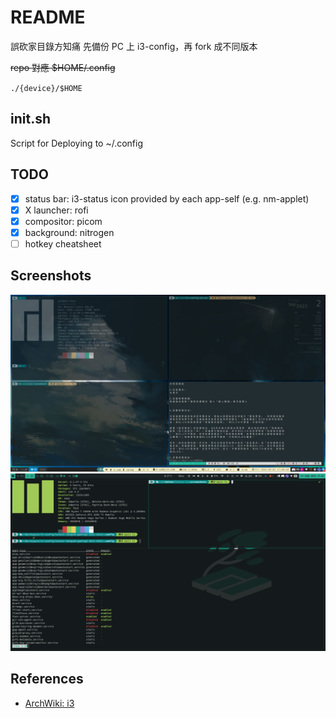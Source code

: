 # README

誤砍家目錄方知痛
先備份 PC 上 i3-config，再 fork 成不同版本

~~repo 對應 $HOME/.config~~

`./{device}/$HOME`

## init.sh

Script for Deploying to ~/.config

## TODO

+ [x] status bar: i3-status
  icon provided by each app-self (e.g. nm-applet)
+ [x] X launcher: rofi
+ [x] compositor: picom
+ [x] background: nitrogen
+ [ ] hotkey cheatsheet

## Screenshots

![81ns-20220902](./lenovo-y7000-2019-81ns/.screenshots/20220902.png)
![82k2-20231213](./lenovo-ideapad-gaming3-2021-82k2/.screenshots/swappy-20231213_172259.png)

## References

+ [ArchWiki: i3](https://wiki.archlinux.org/title/i3_(%E7%AE%80%E4%BD%93%E4%B8%AD%E6%96%87))

